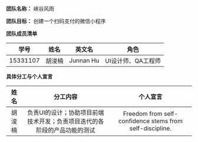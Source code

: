 **团队名称：** 峡谷风雨

**团队目标：** 创建一个扫码支付的微信小程序

**团队成员清单**

| 学号 | 姓名 | 英文名 | 角色 |
| :--: | :--: | :--: | :--: |
| 15331107 | 胡浚楠 | Junnan Hu | UI设计师、QA工程师 |


**具体分工与个人宣言**

| 姓名 | 分工内容 | 个人宣言 |
| :--: | :--: | :--: |
| 胡浚楠 | 负责UI的设计；协助项目前端技术开发；负责项目迭代的各阶段的产品功能的测试 | Freedom from self-confidence stems from self-discipline. |

